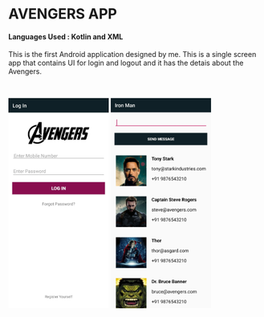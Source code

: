 <html>
<body>
<h1>AVENGERS APP</h1>
<h4>Languages Used : Kotlin and XML</h4>
<p>This is the first Android application designed by me. This is a single screen app that contains UI for login and logout and it has the detais about the Avengers.</p><br>
   
 <p float="left">
  <img src="app\src\main\res\drawable\App 1.jpg" width="200" />
  <img src="app\src\main\res\drawable\App 2.jpg" width="200" /> 
</p>
  </body>
</html>
